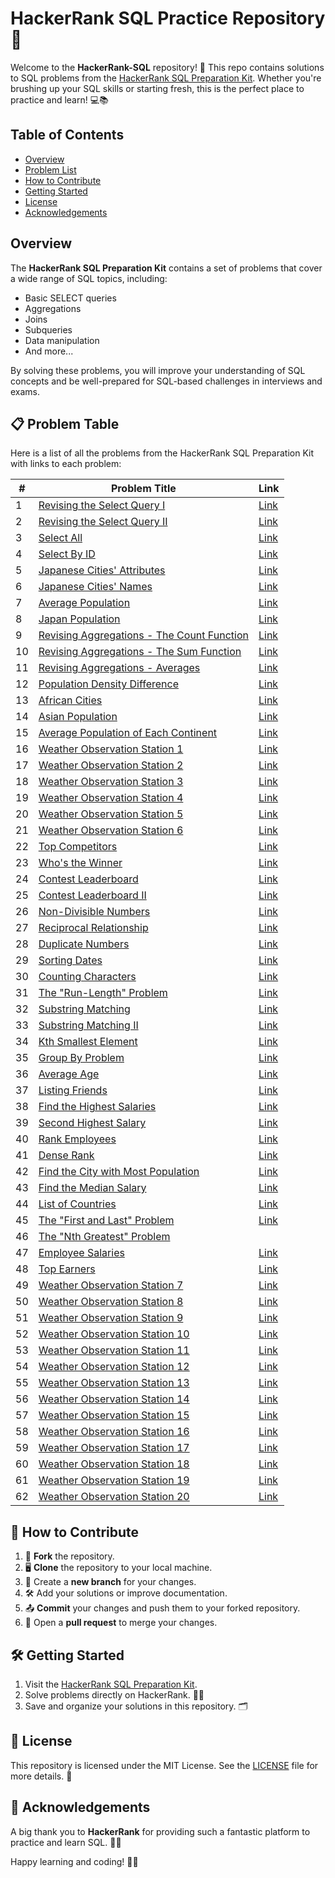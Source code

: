 # HackerRank SQL Practice Repository 🎯

Welcome to the **HackerRank-SQL** repository! 🚀 This repo contains solutions to SQL problems from the [HackerRank SQL Preparation Kit](https://www.hackerrank.com/domains/tutorials/10-days-of-sql). Whether you're brushing up your SQL skills or starting fresh, this is the perfect place to practice and learn! 💻📚

## Table of Contents

- [Overview](#overview)
- [Problem List](#problem-list)
- [How to Contribute](#how-to-contribute)
- [Getting Started](#getting-started)
- [License](#license)
- [Acknowledgements](#acknowledgements)

## Overview

The **HackerRank SQL Preparation Kit** contains a set of problems that cover a wide range of SQL topics, including:

- Basic SELECT queries
- Aggregations
- Joins
- Subqueries
- Data manipulation
- And more...

By solving these problems, you will improve your understanding of SQL concepts and be well-prepared for SQL-based challenges in interviews and exams.

## 📋 Problem Table

Here is a list of all the problems from the HackerRank SQL Preparation Kit with links to each problem:

| #   | Problem Title                                        | Link                                                   |
|-----|-------------------------------------------------------|--------------------------------------------------------|
| 1   | [Revising the Select Query I](https://www.hackerrank.com/challenges/select-query-1)                           | [Link](https://www.hackerrank.com/challenges/select-query-1) |
| 2   | [Revising the Select Query II](https://www.hackerrank.com/challenges/select-query-2)                          | [Link](https://www.hackerrank.com/challenges/select-query-2) |
| 3   | [Select All](https://www.hackerrank.com/challenges/select-all)                                            | [Link](https://www.hackerrank.com/challenges/select-all) |
| 4   | [Select By ID](https://www.hackerrank.com/challenges/select-by-id)                                          | [Link](https://www.hackerrank.com/challenges/select-by-id) |
| 5   | [Japanese Cities' Attributes](https://www.hackerrank.com/challenges/japanese-cities-attributes)                           | [Link](https://www.hackerrank.com/challenges/japanese-cities-attributes) |
| 6   | [Japanese Cities' Names](https://www.hackerrank.com/challenges/japanese-cities-names)                                | [Link](https://www.hackerrank.com/challenges/japanese-cities-names) |
| 7   | [Average Population](https://www.hackerrank.com/challenges/average-population)                                    | [Link](https://www.hackerrank.com/challenges/average-population) |
| 8   | [Japan Population](https://www.hackerrank.com/challenges/japan-population)                                      | [Link](https://www.hackerrank.com/challenges/japan-population) |
| 9   | [Revising Aggregations - The Count Function](https://www.hackerrank.com/challenges/revising-aggregations-the-count-function)            | [Link](https://www.hackerrank.com/challenges/revising-aggregations-the-count-function) |
| 10  | [Revising Aggregations - The Sum Function](https://www.hackerrank.com/challenges/revising-aggregations-the-sum-function)              | [Link](https://www.hackerrank.com/challenges/revising-aggregations-the-sum-function) |
| 11  | [Revising Aggregations - Averages](https://www.hackerrank.com/challenges/revising-aggregations-averages)                      | [Link](https://www.hackerrank.com/challenges/revising-aggregations-averages) |
| 12  | [Population Density Difference](https://www.hackerrank.com/challenges/population-density-difference)                         | [Link](https://www.hackerrank.com/challenges/population-density-difference) |
| 13  | [African Cities](https://www.hackerrank.com/challenges/african-cities)                                        | [Link](https://www.hackerrank.com/challenges/african-cities) |
| 14  | [Asian Population](https://www.hackerrank.com/challenges/asian-population)                                      | [Link](https://www.hackerrank.com/challenges/asian-population) |
| 15  | [Average Population of Each Continent](https://www.hackerrank.com/challenges/average-population-of-each-continent)                   | [Link](https://www.hackerrank.com/challenges/average-population-of-each-continent) |
| 16  | [Weather Observation Station 1](https://www.hackerrank.com/challenges/weather-observation-station-1)                         | [Link](https://www.hackerrank.com/challenges/weather-observation-station-1) |
| 17  | [Weather Observation Station 2](https://www.hackerrank.com/challenges/weather-observation-station-2)                         | [Link](https://www.hackerrank.com/challenges/weather-observation-station-2) |
| 18  | [Weather Observation Station 3](https://www.hackerrank.com/challenges/weather-observation-station-3)                         | [Link](https://www.hackerrank.com/challenges/weather-observation-station-3) |
| 19  | [Weather Observation Station 4](https://www.hackerrank.com/challenges/weather-observation-station-4)                         | [Link](https://www.hackerrank.com/challenges/weather-observation-station-4) |
| 20  | [Weather Observation Station 5](https://www.hackerrank.com/challenges/weather-observation-station-5)                         | [Link](https://www.hackerrank.com/challenges/weather-observation-station-5) |
| 21  | [Weather Observation Station 6](https://www.hackerrank.com/challenges/weather-observation-station-6)                         | [Link](https://www.hackerrank.com/challenges/weather-observation-station-6) |
| 22  | [Top Competitors](https://www.hackerrank.com/challenges/top-competitors)                                        | [Link](https://www.hackerrank.com/challenges/top-competitors) |
| 23  | [Who's the Winner](https://www.hackerrank.com/challenges/whos-the-winner)                                      | [Link](https://www.hackerrank.com/challenges/whos-the-winner) |
| 24  | [Contest Leaderboard](https://www.hackerrank.com/challenges/contest-leaderboard)                                    | [Link](https://www.hackerrank.com/challenges/contest-leaderboard) |
| 25  | [Contest Leaderboard II](https://www.hackerrank.com/challenges/contest-leaderboard-ii)                                 | [Link](https://www.hackerrank.com/challenges/contest-leaderboard-ii) |
| 26  | [Non-Divisible Numbers](https://www.hackerrank.com/challenges/non-divisible-numbers)                                  | [Link](https://www.hackerrank.com/challenges/non-divisible-numbers) |
| 27  | [Reciprocal Relationship](https://www.hackerrank.com/challenges/reciprocal-relationship)                                | [Link](https://www.hackerrank.com/challenges/reciprocal-relationship) |
| 28  | [Duplicate Numbers](https://www.hackerrank.com/challenges/duplicate-numbers)                                      | [Link](https://www.hackerrank.com/challenges/duplicate-numbers) |
| 29  | [Sorting Dates](https://www.hackerrank.com/challenges/sorting-dates)                                          | [Link](https://www.hackerrank.com/challenges/sorting-dates) |
| 30  | [Counting Characters](https://www.hackerrank.com/challenges/counting-characters)                                    | [Link](https://www.hackerrank.com/challenges/counting-characters) |
| 31  | [The "Run-Length" Problem](https://www.hackerrank.com/challenges/the-run-length-problem)                               | [Link](https://www.hackerrank.com/challenges/the-run-length-problem) |
| 32  | [Substring Matching](https://www.hackerrank.com/challenges/substring-matching)                                    | [Link](https://www.hackerrank.com/challenges/substring-matching) |
| 33  | [Substring Matching II](https://www.hackerrank.com/challenges/substring-matching-ii)                                  | [Link](https://www.hackerrank.com/challenges/substring-matching-ii) |
| 34  | [Kth Smallest Element](https://www.hackerrank.com/challenges/kth-smallest-element)                                  | [Link](https://www.hackerrank.com/challenges/kth-smallest-element) |
| 35  | [Group By Problem](https://www.hackerrank.com/challenges/group-by-problem)                                     | [Link](https://www.hackerrank.com/challenges/group-by-problem) |
| 36  | [Average Age](https://www.hackerrank.com/challenges/average-age)                                          | [Link](https://www.hackerrank.com/challenges/average-age) |
| 37  | [Listing Friends](https://www.hackerrank.com/challenges/listing-friends)                                       | [Link](https://www.hackerrank.com/challenges/listing-friends) |
| 38  | [Find the Highest Salaries](https://www.hackerrank.com/challenges/find-the-highest-salaries)                             | [Link](https://www.hackerrank.com/challenges/find-the-highest-salaries) |
| 39  | [Second Highest Salary](https://www.hackerrank.com/challenges/second-highest-salary)                                 | [Link](https://www.hackerrank.com/challenges/second-highest-salary) |
| 40  | [Rank Employees](https://www.hackerrank.com/challenges/rank-employees)                                        | [Link](https://www.hackerrank.com/challenges/rank-employees) |
| 41  | [Dense Rank](https://www.hackerrank.com/challenges/dense-rank)                                           | [Link](https://www.hackerrank.com/challenges/dense-rank) |
| 42  | [Find the City with Most Population](https://www.hackerrank.com/challenges/find-the-city-with-most-population)                    | [Link](https://www.hackerrank.com/challenges/find-the-city-with-most-population) |
| 43  | [Find the Median Salary](https://www.hackerrank.com/challenges/find-the-median-salary)                                | [Link](https://www.hackerrank.com/challenges/find-the-median-salary) |
| 44  | [List of Countries](https://www.hackerrank.com/challenges/list-of-countries)                                    | [Link](https://www.hackerrank.com/challenges/list-of-countries) |
| 45  | [The "First and Last" Problem](https://www.hackerrank.com/challenges/first-and-last-problem)                          | [Link](https://www.hackerrank.com/challenges/first-and-last-problem) |
| 46  | [The "Nth Greatest" Problem](https://www.hackerrank.com)
| 47  | [Employee Salaries](https://www.hackerrank.com/challenges/employee-salaries)                                      | [Link](https://www.hackerrank.com/challenges/employee-salaries) |
| 48  | [Top Earners](https://www.hackerrank.com/challenges/top-earners)                                                | [Link](https://www.hackerrank.com/challenges/top-earners) |
| 49  | [Weather Observation Station 7](https://www.hackerrank.com/challenges/weather-observation-station-7)                         | [Link](https://www.hackerrank.com/challenges/weather-observation-station-7) |
| 50  | [Weather Observation Station 8](https://www.hackerrank.com/challenges/weather-observation-station-8)                         | [Link](https://www.hackerrank.com/challenges/weather-observation-station-8) |
| 51  | [Weather Observation Station 9](https://www.hackerrank.com/challenges/weather-observation-station-9)                         | [Link](https://www.hackerrank.com/challenges/weather-observation-station-9) |
| 52  | [Weather Observation Station 10](https://www.hackerrank.com/challenges/weather-observation-station-10)                       | [Link](https://www.hackerrank.com/challenges/weather-observation-station-10) |
| 53  | [Weather Observation Station 11](https://www.hackerrank.com/challenges/weather-observation-station-11)                       | [Link](https://www.hackerrank.com/challenges/weather-observation-station-11) |
| 54  | [Weather Observation Station 12](https://www.hackerrank.com/challenges/weather-observation-station-12)                       | [Link](https://www.hackerrank.com/challenges/weather-observation-station-12) |
| 55  | [Weather Observation Station 13](https://www.hackerrank.com/challenges/weather-observation-station-13)                       | [Link](https://www.hackerrank.com/challenges/weather-observation-station-13) |
| 56  | [Weather Observation Station 14](https://www.hackerrank.com/challenges/weather-observation-station-14)                       | [Link](https://www.hackerrank.com/challenges/weather-observation-station-14) |
| 57  | [Weather Observation Station 15](https://www.hackerrank.com/challenges/weather-observation-station-15)                       | [Link](https://www.hackerrank.com/challenges/weather-observation-station-15) |
| 58  | [Weather Observation Station 16](https://www.hackerrank.com/challenges/weather-observation-station-16)                       | [Link](https://www.hackerrank.com/challenges/weather-observation-station-16) |
| 59  | [Weather Observation Station 17](https://www.hackerrank.com/challenges/weather-observation-station-17)                       | [Link](https://www.hackerrank.com/challenges/weather-observation-station-17) |
| 60  | [Weather Observation Station 18](https://www.hackerrank.com/challenges/weather-observation-station-18)                       | [Link](https://www.hackerrank.com/challenges/weather-observation-station-18) |
| 61  | [Weather Observation Station 19](https://www.hackerrank.com/challenges/weather-observation-station-19)                       | [Link](https://www.hackerrank.com/challenges/weather-observation-station-19) |
| 62  | [Weather Observation Station 20](https://www.hackerrank.com/challenges/weather-observation-station-20)                       | [Link](https://www.hackerrank.com/challenges/weather-observation-station-20) |

## 🚀 How to Contribute

1. 🍴 **Fork** the repository.  
2. 🖥️ **Clone** the repository to your local machine.  
3. 🌱 Create a **new branch** for your changes.  
4. 🛠️ Add your solutions or improve documentation.  
5. 📤 **Commit** your changes and push them to your forked repository.  
6. 🔁 Open a **pull request** to merge your changes. 

## 🛠️ Getting Started

1. Visit the [HackerRank SQL Preparation Kit](https://www.hackerrank.com/domains/tutorials/10-days-of-sql).  
2. Solve problems directly on HackerRank. 🧑‍💻  
3. Save and organize your solutions in this repository. 🗂️ 

## 📜 License

This repository is licensed under the MIT License. See the [LICENSE](LICENSE) file for more details. 📄

## 🙏 Acknowledgements

A big thank you to **HackerRank** for providing such a fantastic platform to practice and learn SQL. 🎉👏

Happy learning and coding! 🚀✨

